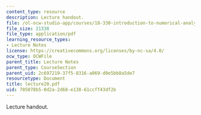 ```yaml
---
content_type: resource
description: Lecture handout.
file: /ol-ocw-studio-app/courses/18-330-introduction-to-numerical-analysis-spring-2004/705078b50d2a2d68e13861ccff43df2b_lecture20.pdf
file_size: 21338
file_type: application/pdf
learning_resource_types:
- Lecture Notes
license: https://creativecommons.org/licenses/by-nc-sa/4.0/
ocw_type: OCWFile
parent_title: Lecture Notes
parent_type: CourseSection
parent_uid: 2c697219-37f5-8316-a069-d0e5bb8a5de7
resourcetype: Document
title: lecture20.pdf
uid: 705078b5-0d2a-2d68-e138-61ccff43df2b
---
```

Lecture handout.